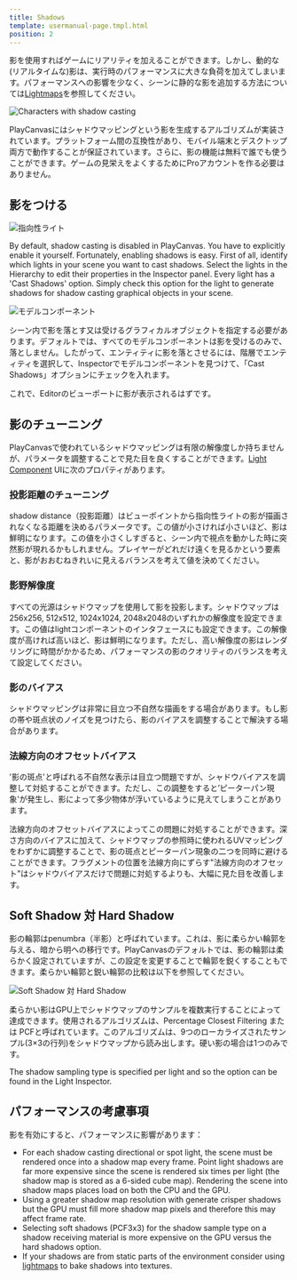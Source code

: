 ```yaml
---
title: Shadows
template: usermanual-page.tmpl.html
position: 2
---
```


影を使用すればゲームにリアリティを加えることができます。しかし、動的な(リアルタイムな)影は、実行時のパフォーマンスに大きな負荷を加えてしまいます。パフォーマンスへの影響を少なく、シーンに静的な影を追加する方法については[Lightmaps][4]を参照してください。

![Characters with shadow casting][1]

PlayCanvasにはシャドウマッピングという影を生成するアルゴリズムが実装されています。プラットフォーム間の互換性があり、モバイル端末とデスクトップ両方で動作することが保証されています。さらに、影の機能は無料で誰でも使うことができます。ゲームの見栄えをよくするためにProアカウントを作る必要はありません。

## 影をつける

![指向性ライト][5]

By default, shadow casting is disabled in PlayCanvas. You have to explicitly enable it yourself. Fortunately, enabling shadows is easy. First of all, identify which lights in your scene you want to cast shadows. Select the lights in the Hierarchy to edit their properties in the Inspector panel. Every light has a 'Cast Shadows' option. Simply check this option for the light to generate shadows for shadow casting graphical objects in your scene.

![モデルコンポーネント][6]

シーン内で影を落とす又は受けるグラフィカルオブジェクトを指定する必要があります。デフォルトでは、すべてのモデルコンポーネントは影を受けるのみで、落としません。したがって、エンティティに影を落とさせるには、階層でエンティティを選択して、Inspectorでモデルコンポーネントを見つけて、「Cast Shadows」オプションにチェックを入れます。

これで、Editorのビューポートに影が表示されるはずです。

## 影のチューニング

PlayCanvasで使われているシャドウマッピングは有限の解像度しか持ちませんが、パラメータを調整することで見た目を良くすることができます。[Light Component][2] UIに次のプロパティがあります。

### 投影距離のチューニング

shadow distance（投影距離）はビューポイントから指向性ライトの影が描画されなくなる距離を決めるパラメータです。この値が小さければ小さいほど、影は鮮明になります。この値を小さくしすぎると、シーン内で視点を動かした時に突然影が現れるかもしれません。プレイヤーがどれだけ遠くを見るかという要素と、影がおおむねきれいに見えるバランスを考えて値を決めてください。

### 影野解像度

すべての光源はシャドウマップを使用して影を投影します。シャドウマップは256x256, 512x512, 1024x1024, 2048x2048のいずれかの解像度を設定できます。この値はlightコンポーネントのインタフェースにも設定できます。この解像度が高ければ高いほど、影は鮮明になります。ただし、高い解像度の影はレンダリングに時間がかかるため、パフォーマンスの影のクオリティのバランスを考えて設定してください。

### 影のバイアス

シャドウマッピングは非常に目立つ不自然な描画をする場合があります。もし影の帯や斑点状のノイズを見つけたら、影のバイアスを調整することで解決する場合があります。

### 法線方向のオフセットバイアス

'影の斑点'と呼ばれる不自然な表示は目立つ問題ですが、シャドウバイアスを調整して対処することができます。ただし、この調整をすると’ピーターパン現象'が発生し、影によって多少物体が浮いているように見えてしまうことがあります。

法線方向のオフセットバイアスによってこの問題に対処することができます。深さ方向のバイアスに加えて、シャドウマップの参照時に使われるUVマッピングをわずかに調整することで、影の斑点とピーターパン現象の二つを同時に避けることができます。フラグメントの位置を法線方向にずらす"法線方向のオフセット"はシャドウバイアスだけで問題に対処するよりも、大幅に見た目を改善します。

## Soft Shadow 対 Hard Shadow

影の輪郭はpenumbra（半影）と呼ばれています。これは、影に柔らかい輪郭を与える、暗から明への移行です。PlayCanvasのデフォルトでは、影の輪郭は柔らかく設定されていますが、この設定を変更することで輪郭を鋭くすることもできます。柔らかい輪郭と鋭い輪郭の比較は以下を参照してください。

![Soft Shadow 対 Hard Shadow][3]

柔らかい影はGPU上でシャドウマップのサンプルを複数実行することによって達成できます。使用されるアルゴリズムは、Percentage Closest Filtering または PCFと呼ばれています。このアルゴリズムは、9つのローカライズされたサンプル(3×3の行列)をシャドウマップから読み出します。硬い影の場合は1つのみです。

The shadow sampling type is specified per light and so the option can be found in the Light Inspector.

## パフォーマンスの考慮事項

影を有効にすると、パフォーマンスに影響があります：

* For each shadow casting directional or spot light, the scene must be rendered once into a shadow map every frame. Point light shadows are far more expensive since the scene is rendered six times per light (the shadow map is stored as a 6-sided cube map). Rendering the scene into shadow maps places load on both the CPU and the GPU.
* Using a greater shadow map resolution with generate crisper shadows but the GPU must fill more shadow map pixels and therefore this may affect frame rate.
* Selecting soft shadows (PCF3x3) for the shadow sample type on a shadow receiving material is more expensive on the GPU versus the hard shadows option.
* If your shadows are from static parts of the environment consider using [lightmaps][4] to bake shadows into textures.

[1]: /images/user-manual/graphics/shadows/doom3_shadows.jpg
[2]: /user-manual/packs/components/light
[3]: /images/user-manual/graphics/shadows/hard_vs_soft.jpg
[4]: /user-manual/graphics/lighting/lightmapping
[5]: /images/user-manual/scenes/components/component-light-directional.png
[6]: /images/user-manual/scenes/components/component-model.png

